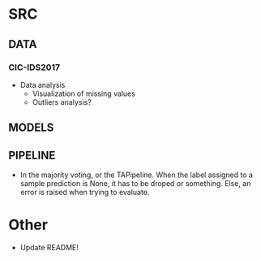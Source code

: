# SRC

## DATA

### CIC-IDS2017


- Data analysis
    - Visualization of missing values
    - Outliers analysis?

## MODELS

## PIPELINE

- In the majority voting, or the TAPipeline. When the label assigned to a sample prediction is None, it has to be droped or something. Else, an error is raised when trying to evaluate.

# Other

- Update README!